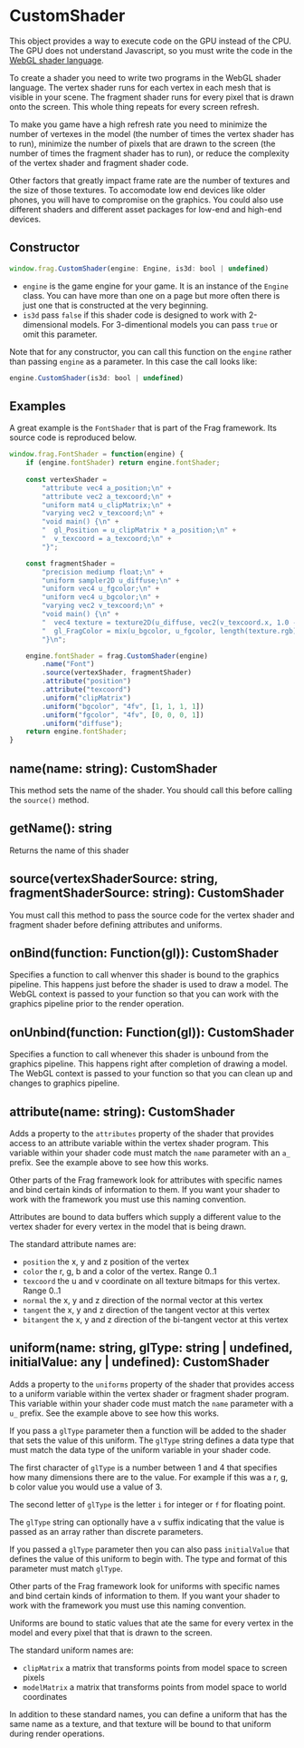 # CustomShader

This object provides a way to execute code on the GPU instead of the CPU.
The GPU does not understand Javascript, so you must write the code in 
the [WebGL shader language](http://learnwebgl.brown37.net/12_shader_language/documents/_GLSL_ES_Specification_1.0.17.pdf).

To create a shader you need to write two programs in the WebGL shader language. The 
vertex shader runs for each vertex in each mesh that is visible in your scene. The
fragment shader runs for every pixel that is drawn onto the screen. This whole thing
repeats for every screen refresh.

To make you game have a high refresh rate you need to minimize the number of vertexes
in the model (the number of times the vertex shader has to run), minimize the number
of pixels that are drawn to the screen (the number of times the fragment shader has to 
run), or reduce the complexity of the vertex shader and fragment shader code.

Other factors that greatly impact frame rate are the number of textures and the size of
those textures. To accomodate low end devices like older phones, you will have to 
compromise on the graphics. You could also use different shaders and different asset
packages for low-end and high-end devices.

## Constructor
```javascript
window.frag.CustomShader(engine: Engine, is3d: bool | undefined)

```

* `engine` is the game engine for your game. It is an instance of the `Engine` class. You can 
  have more than one on a page but more often there is just one that is constructed at the 
  very beginning.
* `is3d` pass `false` if this shader code is designed to work with 2-dimensional models.
  For 3-dimentional models you can pass `true` or omit this parameter.

Note that for any constructor, you can call this function on the `engine` rather than passing
`engine` as a parameter. In this case the call looks like:

```javascript
engine.CustomShader(is3d: bool | undefined)
```

## Examples
A great example is the `FontShader` that is part of the Frag framework. Its
source code is reproduced below.

```javascript
window.frag.FontShader = function(engine) {
    if (engine.fontShader) return engine.fontShader;
    
    const vertexShader = 
        "attribute vec4 a_position;\n" +
        "attribute vec2 a_texcoord;\n" +
        "uniform mat4 u_clipMatrix;\n" +
        "varying vec2 v_texcoord;\n" +
        "void main() {\n" +
        "  gl_Position = u_clipMatrix * a_position;\n" +
        "  v_texcoord = a_texcoord;\n" +
        "}";

    const fragmentShader = 
        "precision mediump float;\n" +
        "uniform sampler2D u_diffuse;\n" +
        "uniform vec4 u_fgcolor;\n" +
        "uniform vec4 u_bgcolor;\n" +
        "varying vec2 v_texcoord;\n" +
        "void main() {\n" +
        "  vec4 texture = texture2D(u_diffuse, vec2(v_texcoord.x, 1.0 - v_texcoord.y));\n" +
        "  gl_FragColor = mix(u_bgcolor, u_fgcolor, length(texture.rgb));\n" +
        "}\n";

    engine.fontShader = frag.CustomShader(engine)
        .name("Font")
        .source(vertexShader, fragmentShader)
        .attribute("position")
        .attribute("texcoord")
        .uniform("clipMatrix")
        .uniform("bgcolor", "4fv", [1, 1, 1, 1])
        .uniform("fgcolor", "4fv", [0, 0, 0, 1])
        .uniform("diffuse");
    return engine.fontShader;
}
```

## name(name: string): CustomShader
This method sets the name of the shader. You should call this before calling
the `source()` method.

## getName(): string
Returns the name of this shader

## source(vertexShaderSource: string, fragmentShaderSource: string): CustomShader
You must call this method to pass the source code for the vertex shader
and fragment shader before defining attributes and uniforms.

## onBind(function: Function(gl)): CustomShader
Specifies a function to call whenver this shader is bound to the graphics pipeline.
This happens just before the shader is used to draw a model. The WebGL context is
passed to your function so that you can work with the graphics pipeline prior to
the render operation.

## onUnbind(function: Function(gl)): CustomShader
Specifies a function to call whenever this shader is unbound from the graphics
pipeline. This happens right after completion of drawing a model. The WebGL context is
passed to your function so that you can clean up and changes to graphics pipeline.

## attribute(name: string): CustomShader
Adds a property to the `attributes` property of the shader that provides access to
an attribute variable within the vertex shader program. This variable within your
shader code must match the `name` parameter with an `a_` prefix. See the example
above to see how this works.

Other parts of the Frag framework look for attributes with specific names and bind
certain kinds of information to them. If you want your shader to work with the 
framework you must use this naming convention.

Attributes are bound to data buffers which supply a different value to the vertex
shader for every vertex in the model that is being drawn.

The standard attribute names are:
* `position` the x, y and z position of the vertex
* `color` the r, g, b and a color of the vertex. Range 0..1
* `texcoord` the u and v coordinate on all texture bitmaps for this vertex. Range 0..1
* `normal` the x, y and z direction of the normal vector at this vertex
* `tangent` the x, y and z direction of the tangent vector at this vertex
* `bitangent` the x, y and z direction of the bi-tangent vector at this vertex

## uniform(name: string, glType: string | undefined, initialValue: any | undefined): CustomShader
Adds a property to the `uniforms` property of the shader that provides access to
a uniform variable within the vertex shader or fragment shader program. This variable
within your shader code must match the `name` parameter with a `u_` prefix. See the 
example above to see how this works.

If you pass a `glType` parameter then a function will be added to the shader that sets
the value of this uniform. The `glType` string defines a data type that must match the
data type of the uniform variable in your shader code.

The first character of `glType` is a number between 1 and 4 that specifies how many 
dimensions there are to the value. For example if this was a r, g, b color value you
would use a value of 3.

The second letter of `glType` is the letter `i` for integer or `f` for floating point.

The `glType` string can optionally have a `v` suffix indicating that the value is
passed as an array rather than discrete parameters.

If you passed a `glType` parameter then you can also pass `initialValue` that
defines the value of this uniform to begin with. The type and format of this
parameter must match `glType`.

Other parts of the Frag framework look for uniforms with specific names and bind
certain kinds of information to them. If you want your shader to work with the 
framework you must use this naming convention.

Uniforms are bound to static values that ate the same for every vertex
in the model and every pixel that that is drawn to the screen.

The standard uniform names are:
* `clipMatrix` a matrix that transforms points from model space to screen pixels
* `modelMatrix` a matrix that transforms points from model space to world coordinates

In addition to these standard names, you can define a uniform that has the same 
name as a texture, and that texture will be bound to that uniform during render
operations.
